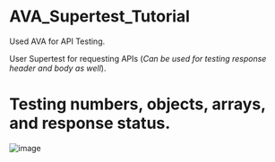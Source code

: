 # AVA_Supertest_Tutorial

Used AVA for API Testing.

User Supertest for requesting APIs (_Can be used for testing response header and body as well_). 

# Testing numbers, objects, arrays, and response status.
![image](https://github.com/duc-beluga/AVA_Supertest_Tutorial/assets/98554622/bfa5b463-1705-453b-8094-bc78257724fb)
